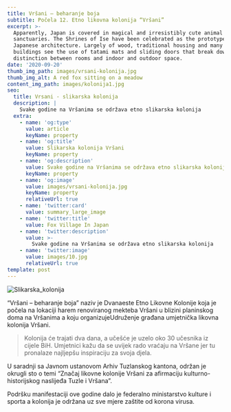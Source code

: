 ```yaml
---
title: Vršani – beharanje boja
subtitle: Počela 12. Etno likovna kolonija “Vršani”
excerpt: >-
  Apparently, Japan is covered in magical and irresistibly cute animal
  sanctuaries. The Shrines of Ise have been celebrated as the prototype of
  Japanese architecture. Largely of wood, traditional housing and many temple
  buildings see the use of tatami mats and sliding doors that break down the
  distinction between rooms and indoor and outdoor space.
date: '2020-09-20'
thumb_img_path: images/vrsani-kolonija.jpg
thumb_img_alt: A red fox sitting on a meadow
content_img_path: images/kolonija1.jpg
seo:
  title: Vrsani - slikarska kolonija
  description: |
    Svake godine na Vršanima se održava etno slikarska kolonija
  extra:
    - name: 'og:type'
      value: article
      keyName: property
    - name: 'og:title'
      value: Slikarska kolonija Vršani
      keyName: property
    - name: 'og:description'
      value: Svake godine na Vršanima se održava etno slikarska kolonija
      keyName: property
    - name: 'og:image'
      value: images/vrsani-kolonija.jpg
      keyName: property
      relativeUrl: true
    - name: 'twitter:card'
      value: summary_large_image
    - name: 'twitter:title'
      value: Fox Village In Japan
    - name: 'twitter:description'
      value: >-
        Svake godine na Vršanima se održava etno slikarska kolonija
    - name: 'twitter:image'
      value: images/10.jpg
      relativeUrl: true
template: post
---
```

![Slikarska_kolonija](/images/vrsani-kolonija.jpg)

“Vršani – beharanje boja” naziv je Dvanaeste Etno Likovne Kolonije
koja je počela na lokaciji harem renoviranog mekteba Vršani u blizini
planinskog doma na Vršanima a koju organizujeUdruženje građana
umjetnička likovna kolonija Vršani.



> Kolonija će trajati dva dana, a učešće je uzelo oko 30 učesnika iz
> cijele BiH. Umjetnici kažu da se uvijek rado vraćaju na Vršane jer tu
> pronalaze najljepšu inspiraciju za svoja djela.

U saradnji sa Javnom ustanovom Arhiv Tuzlanskog kantona, održan je 
okrugli sto o temi “Značaj likovne kolonije Vršani za afirmaciju
kulturno-historijskog naslijeđa Tuzle i Vršana”.

Podršku manifestaciji ove godine dalo je federalno ministarstvo
kulture i sporta a kolonija je održana uz sve mjere zaštite od korona
virusa.

>

